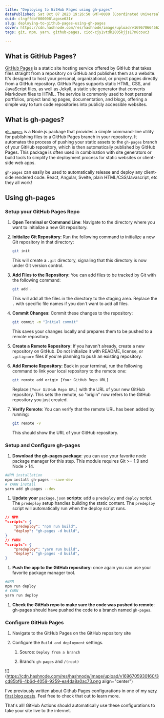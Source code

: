 ```yaml
---
title: "Deploying to GitHub Pages using gh-pages"
datePublished: Sat Oct 07 2023 19:26:50 GMT+0000 (Coordinated Universal Time)
cuid: clngffdof000008lagose631r
slug: deploying-to-github-pages-using-gh-pages
cover: https://cdn.hashnode.com/res/hashnode/image/upload/v1696706645626/84fad957-8e66-4090-8971-e3d2cd9fd38f.png
tags: git, npm, yarn, github-pages, cicd-cjy1vtdk2005kjjs17n8couc3

---
```


## What is GitHub Pages?

[GitHub Pages](https://pages.github.com) is a static site hosting service offered by GitHub that takes files straight from a repository on GitHub and publishes them as a website. It's designed to host your personal, organizational, or project pages directly from a GitHub repository. GitHub Pages supports static HTML, CSS, and JavaScript files, as well as Jekyll, a static site generator that converts Markdown files to HTML. The service is commonly used to host personal portfolios, project landing pages, documentation, and blogs, offering a simple way to turn code repositories into publicly accessible websites.

## What is gh-pages?

[`gh-pages`](https://github.com/tschaub/gh-pages) is a Node.js package that provides a simple command-line utility for publishing files to a GitHub Pages branch in your repository. It automates the process of pushing your static assets to the `gh-pages` branch of your GitHub repository, which is then automatically published by GitHub Pages. This package is often used in combination with site generators or build tools to simplify the deployment process for static websites or client-side web apps.

`gh-pages` can easily be used to automatically release and deploy any client-side rendered code. React, Angular, Svelte, plain HTML/CSS/Javascript, etc they all work!

## Using gh-pages

### Setup your GitHub Pages Repo

1. **Open Terminal or Command Line**: Navigate to the directory where you want to initialize a new Git repository.
    
2. **Initialize Git Repository**: Run the following command to initialize a new Git repository in that directory:
    
    ```bash
    git init
    ```
    
    This will create a `.git` directory, signaling that this directory is now under Git version control.
    
3. **Add Files to the Repository**: You can add files to be tracked by Git with the following command:
    
    ```bash
    git add .
    ```
    
    This will add all the files in the directory to the staging area. Replace the `.` with specific file names if you don't want to add all files.
    
4. **Commit Changes**: Commit these changes to the repository:
    
    ```bash
    git commit -m "Initial commit"
    ```
    
    This saves your changes locally and prepares them to be pushed to a remote repository.
    
5. **Create a Remote Repository**: If you haven't already, create a new repository on GitHub. Do not initialize it with README, license, or `.gitignore` files if you're planning to push an existing repository.
    
6. **Add Remote Repository**: Back in your terminal, run the following command to link your local repository to the remote one:
    
    ```bash
    git remote add origin [Your GitHub Repo URL]
    ```
    
    Replace `[Your GitHub Repo URL]` with the URL of your new GitHub repository. This sets the remote, so "origin" now refers to the GitHub repository you just created.
    
7. **Verify Remote**: You can verify that the remote URL has been added by running:
    
    ```bash
    git remote -v
    ```
    
    This should show the URL of your GitHub repository.
    

### Setup and Configure gh-pages

1. **Download the gh-pages package**: you can use your favorite node package manager for this step. This module requires Git &gt;= 1.9 and Node &gt; 14.
    

```bash
#NPM installation
npm install gh-pages --save-dev
# YARN install
yarn add gh-pages --dev
```

1. **Update your** `package.json` **scripts**: add a `predeploy` and `deploy` script. The `predeploy` setup handles building the static content. The `predeploy` script will automatically run when the deploy script runs.
    

```json
// NPM
"scripts": {
    "predeploy": "npm run build",
    "deploy": "gh-pages -d build",
}
// YARN
"scripts": {
    "predeploy": "yarn run build",
    "deploy": "gh-pages -d build",
}
```

1. **Push the app to the GitHub repository**: once again you can use your favorite package manager tool.
    

```bash
#NPM
npm run deploy
# YARN
yarn run deploy
```

1. **Check the GitHub repo to make sure the code was pushed to remote**: gh-pages should have pushed the code to a branch named `gh-pages`.
    

### Configure GitHub Pages

1. Navigate to the GitHub Pages on the GitHub repository site
    
2. Configure the `Build and deployment` settings.
    
    1. Source: `Deploy from a branch`
        
    2. Branch: `gh-pages` and `/(root)`
        

![](https://cdn.hashnode.com/res/hashnode/image/upload/v1696705930160/3cd85bf6-4b6d-4059-9259-ea4da8a0ac73.png align="center")

I've previously written about Github Pages configurations in one of my [very first blog posts](https://blog.seancoughlin.me/building-a-personal-website-with-github-pages). Feel free to check that out to learn more.

That's all! GitHub Actions should automatically use these configurations to take your site live to the internet.